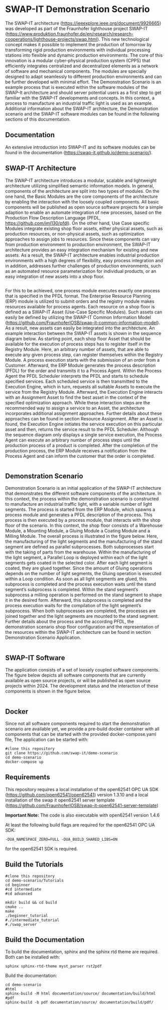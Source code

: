 

# SWAP-IT Demonstration Scenario

The SWAP-IT architecture (https://ieeexplore.ieee.org/document/9926665) was developed as part of the Fraunhofer lighthouse 
project SWAP-IT (https://www.produktion.fraunhofer.de/en/research/research-cooperations/lighthouse-projects/swap.html). This new
technological concept makes it possible to implement the production of tomorrow by transforming rigid production
environments with individual processing stations into flexible and dynamic production environments. The core of this
innovation is a modular cyber-physical production system (CPPS) that efficiently integrates centralized and
decentralized elements as a network of software and mechanical components. The modules are specially designed
to adapt seamlessly to different production environments and can be further developed with minimal effort.
The Demonstration Scenario is an example process that is executed within the software modules of the SWAP-It
architecture and should server potential users as a first step to get familiar with the SWAP-IT developments and
concepts. In this context, a process to manufacture an industrial traffic light is used as an example. Additional
information about the SWAP-IT architecture, the Demonstration scenario and the SWAP-IT software modules can be
found in the following sections of this documentation.

## Documentation 
An extensive introduction into SWAP-IT and its software modules can be found in the documentation (https://swap-it.github.io/demo-scenario/).

## SWAP-IT Architecture



The SWAP-IT architecture introduces a modular, scalable and lightweight architecture utilizing simplified semantic
information models. In general, components of the architecture are split into two types of modules. On the one hand,
the Basic Modules are the core components of the architecture by enabling the interaction with the loosely coupled
components. All basic components will be published as open source software projects for a simple adaption to
enable an automate integration of new processes, based on the Production Flow Description Language (PFDL, https://github.com/iml130/pfdl). On
the other hand, Use Case specific Modules integrate existing shop floor assets, either physical assets, such as
production resources, or non-physical assets, such as optimization approaches to assign jobs to resources. Since
these components can vary from production environment to production environment, the SWAP-IT architecture
provides an easy integration mechanism for existing and new assets. As a result, the SWAP-IT architecture enables
industrial production environments with a high degrees of flexibility, easy process integration and in addition,
addresses further challenges of production environments, such as an automated resource parameterization for
individual products, or an easy integration of new assets into a shop floor.

<p align="center">
    <img src="documentation/source/images/swap_it_general.PNG" alt="">
</p>

For this to be achieved, one process module executes exactly one process that is specified in the PFDL format. The
Enterprise Resource Planning (ERP) module is utilized to submit orders and the registry module makes resources
available for process agents. Each resource on a shop floor is defined as a SWAP-IT Asset (Use-Case Specific
Modules). Such assets can easily be defined by utilizing the SWAP-IT Common Information Model
(https://github.com/FraunhoferIOSB/swap-it-common-information-model). As a result, new assets can easily be
integrated into the architecture. An example interaction between the SWAP-IT assets is shown in the sequence
diagram below. As starting point, each shop floor Asset that should be available for the execution of process steps
has to register itself in the Registry Module. Here, an arbitrary number of assets, that are able to execute any given
process step, can register themselves within the Registry Module. A process execution starts with the submission of
an order from a Customer. Afterward, the ERP Module generates the process description (PFDL) for the order and
transmits it to a Process Agent. Within the Process Agent the PFDL Scheduler interprets the PFDL and starts to
schedule specified services. Each scheduled service is then transmitted to the Execution Engine, which in turn,
requests all suitable Assets to execute the service from the Registry Module. Afterward, the Execution Engine
interacts with an Assignment Asset to find the best asset in the context of the specified optimization approach. While
these interaction steps are the recommended way to assign a service to an Asset, the architecture incorporates
additional assignment approaches. Further details about these approaches can be found in section Resource
Assignment. After an Asset is found, the Execution Engine initiates the service execution on this particular asset and
then, returns the service result to the PFDL Scheduler. Although the sequence diagram only displays a single service
execution, the Process Agent can execute an arbitrary number of process steps until the production process of a
product is completed. After the completion of the production process, the ERP Module receives a notification from
the Process Agent and can inform the customer that the order is completed.

<p align="center">
    <img src="documentation/source/images/SWAPSequence.PNG" alt="">
</p>

## Demonstration Scenario

Demonstration Scenario is an initial application of the SWAP-IT architecture that demonstrates the different software
components of the architecture. In this context, the process within the demonstration scenario is constructed to
manufacture an industrial traffic light, with a variable number of light segments. The process is started from the ERP
Module, which spawns a process module and generates a PFDL description of the process. This process is then
executed by a process module, that interacts with the shop floor of the scenario. In this context, the shop floor
consists of a Warehouse Module, a Mounting Module, a Gluing Module a Coating Module and a Milling Module. The
overall process is illustrated in the figure below. Here, the manufacturing of the light segments and the manufacturing
of the stand segment are defined as parallel subprocesses. Both subprocesses start with the taking of parts from the
warehouse. Within the manufacturing of the light segment, a Parallel Loop is deployed within each of the light
segments gets coated in the selected color. After each light segment is coated, they are glued together. Since
the amount of Gluing operations depends on the number of light segments, the Gluing operation is executed within a
Loop condition. As soon as all light segments are glued, this subprocess is completed and the process execution
waits until the stand segment’s subprocess is completed. Within the stand segment’s subprocess a milling operation
is performed on the stand segment to shape it in the desired form. Afterward, this subprocess is completed and the
process execution waits for the compilation of the light segment’s subprocess. When both subprocesses are
completed, the processes are joined together and the light segments are mounted to the stand segment. Further
details about the process and the according PFDL, the demonstration scenario shop floor configuration and the
representation of the resources within the SWAP-IT architecture can be found in section Demonstration Scenario
Application.

<p align="center">
    <img src="documentation/source/images/process_block.PNG" alt="">
</p>

## SWAP-IT Software


The application consists of a set of loosely coupled software components. The figure below depicts all software
components that are currently available as open source projects, or will be published as open source projects within 2024.
The development status and the interaction of these components is shown in the figure below. 

<p align="center">
    <img src="documentation/source/images/img_1.png" alt="">
</p>


## Docker
Since not all software components required to start the demonstration scenario are available yet, we provide a pre-build docker container
with all components that can be started with the provided docker-compose.yaml file, The application can be started with:

    #clone this repository
    git clone https://github.com/swap-it/demo-scenario
    cd demo-scenario
    docker-compose up

## Requirements

This repository requires a local installation of the open62541 OPC UA SDK (https://github.com/open62541/open62541)
version 1.3.10 and a local installation of the swap it open62541 server template (https://github.com/FraunhoferIOSB/swap-it-open62541-server-template)

**Important Note:** The code is also executable with open62541 version 1.4.6

At least the following build flags are required for the open62541 OPC UA SDK:

    -DUA_NAMESPACE_ZERO=FULL -DUA_BUILD_SHARED_LIBS=ON

for the open62541 SDK is required.

## Build the Tutorials

    #clone this repository
    cd demo-scenario/Tutorials
    cd beginner
    #cd intermediate
    #cd advanced

    mkdir build && cd build
    cmake ..
    make
    ./beginner_tutorial
    #./intermediate_tutorial
    #./swap_server

## Build the Documentation
To build the documentation, sphinx and the sphinx rtd theme are required. Both can be installed with:

    sphinx sphinx-rtd-theme myst_parser rst2pdf

Build the documentation:

    cd demo-scenario
    #html
    sphinx-build -M html documentation/source/ documentation/build/html
    #pdf
    sphinx-build -b pdf documentation/source/ documentation/build/pdf/